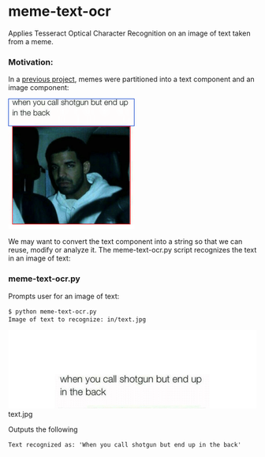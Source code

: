 # meme-text-ocr
Applies Tesseract Optical Character Recognition on an image of text taken from a meme.

### Motivation:

In a [previous project](https://github.com/evmarts/twitter-screencap-cropper), memes were partitioned into a text component and an image component: 

<img src="./figures/fig1.jpg" width="256px" alt="">

We may want to convert the text component into a string so that we can reuse, modify or analyze it. The meme-text-ocr.py script recognizes the text in an image of text:

### meme-text-ocr.py

Prompts user for an image of text:

~~~
$ python meme-text-ocr.py
Image of text to recognize: in/text.jpg
~~~

<img src="./figures/fig2.jpg" width="512px" alt=""> text.jpg

Outputs the following

~~~
Text recognized as: 'When you call shotgun but end up in the back'
~~~